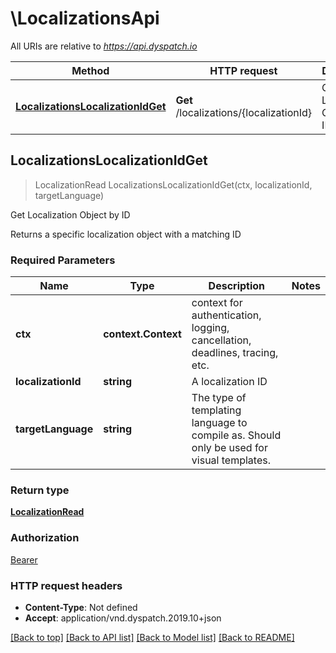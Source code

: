 # \LocalizationsApi

All URIs are relative to *https://api.dyspatch.io*

Method | HTTP request | Description
------------- | ------------- | -------------
[**LocalizationsLocalizationIdGet**](LocalizationsApi.md#LocalizationsLocalizationIdGet) | **Get** /localizations/{localizationId} | Get Localization Object by ID



## LocalizationsLocalizationIdGet

> LocalizationRead LocalizationsLocalizationIdGet(ctx, localizationId, targetLanguage)

Get Localization Object by ID

Returns a specific localization object with a matching ID

### Required Parameters


Name | Type | Description  | Notes
------------- | ------------- | ------------- | -------------
**ctx** | **context.Context** | context for authentication, logging, cancellation, deadlines, tracing, etc.
**localizationId** | **string**| A localization ID | 
**targetLanguage** | **string**| The type of templating language to compile as. Should only be used for visual templates. | 

### Return type

[**LocalizationRead**](LocalizationRead.md)

### Authorization

[Bearer](../README.md#Bearer)

### HTTP request headers

- **Content-Type**: Not defined
- **Accept**: application/vnd.dyspatch.2019.10+json

[[Back to top]](#) [[Back to API list]](../README.md#documentation-for-api-endpoints)
[[Back to Model list]](../README.md#documentation-for-models)
[[Back to README]](../README.md)

